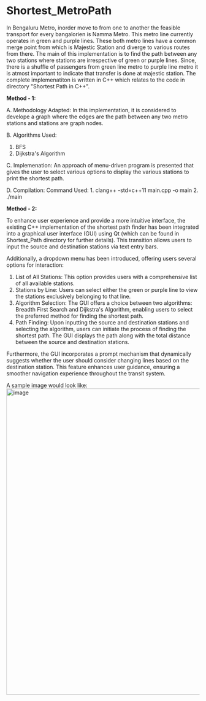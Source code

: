 # Shortest_MetroPath
In Bengaluru Metro, inorder move to from one to another the feasible transport for every bangalorien is Namma Metro. This metro line currently operates in green and purple lines. These both metro lines have a common merge point from which is Majestic Station and diverge to various routes from there. 
The main of this implementation is to find the path between any two stations where stations are irrespective of green or purple lines. 
Since, there is a shuffle of passengers from green line metro to purple line metro it is atmost important to indicate that transfer is done at majestic station.
The complete implemenatiton is written in C++ which relates to the code in directory "Shortest Path in C++". 

**Method - 1:**

A. Methodology Adapted: 
  In this implementation, it is considered to develope a graph where the edges are the path between any two metro stations and stations are graph nodes. 

B. Algorithms Used: 
1. BFS 
2. Dijkstra's Algorithm

C. Implemenation:
  An approach of menu-driven program is presented that gives the user to select various options to display the various stations to print the shortest path.

D. Compilation: 
Command Used: 1. clang++ -std=c++11 main.cpp -o main
              2. ./main

**Method - 2:**

To enhance user experience and provide a more intuitive interface, the existing C++ implementation of the shortest path finder has been integrated into a graphical user interface (GUI) using Qt (which can be found in Shortest_Path directory for further details). This transition allows users to input the source and destination stations via text entry bars.

Additionally, a dropdown menu has been introduced, offering users several options for interaction:
1. List of All Stations: This option provides users with a comprehensive list of all available stations.
2. Stations by Line: Users can select either the green or purple line to view the stations exclusively belonging to that line.
3. Algorithm Selection: The GUI offers a choice between two algorithms: Breadth First Search and Dijkstra's Algorithm, enabling users to select the preferred method for finding the shortest path.
4. Path Finding: Upon inputting the source and destination stations and selecting the algorithm, users can initiate the process of finding the shortest path. The GUI displays the path along with the total distance between the source and destination stations.

Furthermore, the GUI incorporates a prompt mechanism that dynamically suggests whether the user should consider changing lines based on the destination station. This feature enhances user guidance, ensuring a smoother navigation experience throughout the transit system.

A sample image would look like:
<img width="799" alt="image" src="https://github.com/SRIRUPINPOTULA/Shortest-MetroPath-Finder/assets/58518732/7cf0968c-43a1-4071-82d9-8c1cbab54560">
